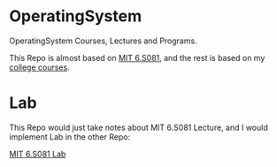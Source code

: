 # OperatingSystem

OperatingSystem Courses, Lectures and Programs.

This Repo is almost based on [MIT 6.S081](https://pdos.csail.mit.edu/6.828/2021/schedule.html), and the rest is based on my [college courses](https://github.com/PeterWrighten/OU_Assignment/blob/main/B2/%E3%82%B7%E3%82%B9%E3%83%86%E3%83%A0%E3%83%97%E3%83%AD%E3%82%B0%E3%83%A9%E3%83%A0/README.md).

# Lab

This Repo would just take notes about MIT 6.S081 Lecture, and I would implement Lab in the other Repo:

[MIT 6.S081 Lab](https://github.com/PeterWrighten/MIT_6.S081_Lab)
